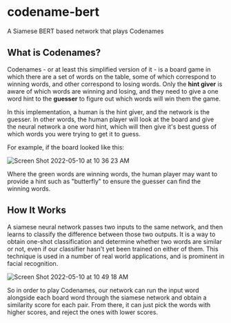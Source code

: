 # codename-bert
A Siamese BERT based network that plays Codenames

## What is Codenames?
Codenames - or at least this simplified version of it - is a board game in which there are a set of words on the table, some of which correspond to winning words, and other correspond to losing words. Only the **hint giver** is aware of which words are winning and losing, and they need to give a one word hint to the **guesser** to figure out which words will win them the game. 

In this implementation, a human is the hint giver, and the network is the guesser. In other words, the human player will look at the board and give the neural network a one word hint, which will then give it's best guess of which words you were trying to get it to guess.

For example, if the board looked like this:

![Screen Shot 2022-05-10 at 10 36 23 AM](https://user-images.githubusercontent.com/23105545/167654553-381b26b9-ad12-492f-9b3f-9a2016a5ee71.png)

Where the green words are winning words, the human player may want to provide a hint such as "butterfly" to ensure the guesser can find the winning words.

## How It Works
A siamese neural network passes two inputs to the same network, and then learns to classify the difference between those two outputs. It is a way to obtain one-shot classification and determine whether two words are similar or not, even if our classifier hasn't yet been trained on either of them. This technique is used in a number of real world applications, and is prominent in facial recognition. 

![Screen Shot 2022-05-10 at 10 49 18 AM](https://user-images.githubusercontent.com/23105545/167657226-f22c018a-1352-4831-80cf-dfee44a48b12.png)

So in order to play Codenames, our network can run the input word alongside each board word through the siamese network and obtain a similarity score for each pair. From there, it can just pick the words with higher scores, and reject the ones with lower scores.
